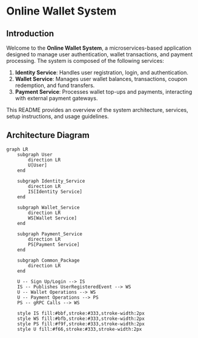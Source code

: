 # Online Wallet System


## Introduction

Welcome to the **Online Wallet System**, a microservices-based application designed to manage user authentication, wallet transactions, and payment processing. The system is composed of the following services:

1. **Identity Service**: Handles user registration, login, and authentication.
2. **Wallet Service**: Manages user wallet balances, transactions, coupon redemption, and fund transfers.
3. **Payment Service**: Processes wallet top-ups and payments, interacting with external payment gateways.

This README provides an overview of the system architecture, services, setup instructions, and usage guidelines.

## Architecture Diagram

```mermaid
graph LR
    subgraph User
        direction LR
        U[User]
    end

    subgraph Identity_Service
        direction LR
        IS[Identity Service]
    end

    subgraph Wallet_Service
        direction LR
        WS[Wallet Service]
    end

    subgraph Payment_Service
        direction LR
        PS[Payment Service]
    end

    subgraph Common_Package
        direction LR
    end

    U -- Sign Up/Login --> IS
    IS -- Publishes UserRegisteredEvent --> WS
    U -- Wallet Operations --> WS
    U -- Payment Operations --> PS
    PS -- gRPC Calls --> WS

    style IS fill:#bbf,stroke:#333,stroke-width:2px
    style WS fill:#bfb,stroke:#333,stroke-width:2px
    style PS fill:#f9f,stroke:#333,stroke-width:2px
    style U fill:#f66,stroke:#333,stroke-width:2px
